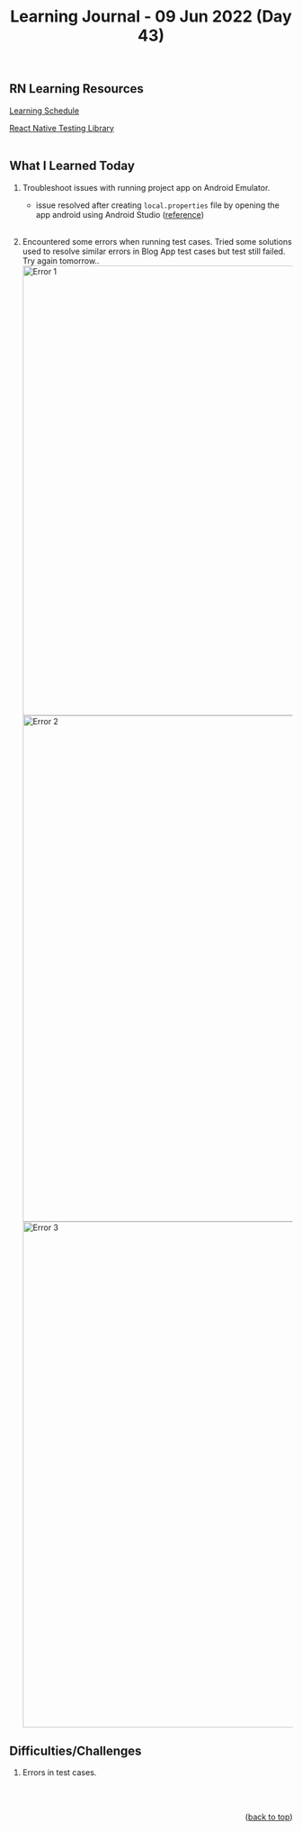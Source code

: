 <div id="top"></div>
<h1 align="center">Learning Journal - 09 Jun 2022 (Day 43)</h1>
<br />

## RN Learning Resources
[Learning Schedule](https://docs.google.com/document/d/1X1WgRPKxWwenKXswD5xHcuEZ4NFRj8EWmkCC8MLsBwg/edit)

[React Native Testing Library](https://testing-library.com/docs/react-native-testing-library/intro/)
<br />
<br />

## What I Learned Today
1. Troubleshoot issues with running project app on Android Emulator.
   - issue resolved after creating `local.properties` file by opening the app android using Android Studio
     ([reference](https://medium.com/nerd-for-tech/react-native-sdk-location-not-found-2688c3440aeb))
   <br />
   
2. Encountered some errors when running test cases. Tried some solutions used to resolve similar errors in Blog App test cases but test still failed. Try again tomorrow..
   <br />
   <img width="800" alt="Error 1" src="https://user-images.githubusercontent.com/97433108/172868595-01e57dd2-16f3-44b4-b64b-a5155cb68a69.png">
   <br />
   <img width="900" alt="Error 2" src="https://user-images.githubusercontent.com/97433108/172868673-81c2c61b-a231-4f4d-be25-972bf2b9754c.png">
   <br />
   <img width="900" alt="Error 3" src="https://user-images.githubusercontent.com/97433108/172868815-6c2fedff-e58f-4270-bf9e-a9f95477e6f7.png">
   <br />
     
## Difficulties/Challenges
1. Errors in test cases.
<br />
<br />

<p align="right">(<a href="#top">back to top</a>)</p>
